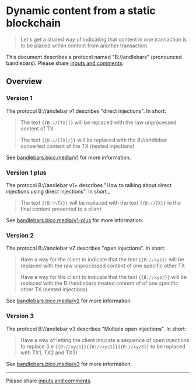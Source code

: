 # Dynamic content from a static blockchain

> Let's get a shared way of indicating that content in one transaction is to be placed within content from another transaction.

This document describes a protocol named "B://andlebars" (pronounced bandlebars).
Please share [inputs and comments](https://github.com/bico-media/bandlebars/issues).

## Overview

### Version 1

The protocol B://andlebar v1 describes "direct injections". In short: 

> The text `{{B://[TX]}}` will be replaced with the raw unprocessed content of TX
>
> The text `{{B://[TX]/}}` will be replaced with the B://andlebar converted content of the TX (nested injections)

See [bandlebars.bico.media/v1](http://bandlebars.bico.media/v1) for more information.


### Version 1 plus

The protocol B://andlebar v1+ describes "How to talking about direct injections using direct injections". In short:_


> The text `{{B:\\TX}}` will be replaced with the text `{{B://TX}}` in the final content presented to a client 

See [bandlebars.bico.media/v1-plus](http://bandlebars.bico.media/v1-plus) for more information.


### Version 2

The protocol B://andlebar v2 describes "open injections". In short: 

> Have a way for the client to indicate that the text `{{B://xyz}}` will be replaced with the raw unprocessed content of one specific other TX
> 
> Have a way for the client to indicate that the text `{{B://xyz/}}` will be replaced with the B://andlebars treated content of of one specific other TX (nested injections)

See [bandlebars.bico.media/v2](http://bandlebars.bico.media/v2) for more information.



### Version 3

The protocol B://andlebar v3 describes "Multiple open injections". In short: 

> Have a way of letting the client indicate a sequence of open injections to replace (i.e `{{B://xyz1}}{{B://xyz2}}{{B://xyz3}}` to be replaced with TX1, TX2 and TX3)

See [bandlebars.bico.media/v3](http://bandlebars.bico.media/v3) for more information.

----

Please share [inputs and comments](https://github.com/bico-media/bandlebars/issues).

